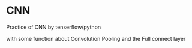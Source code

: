 # CNN
 Practice of CNN by tenserflow/python

with some function about Convolution Pooling and the Full connect layer